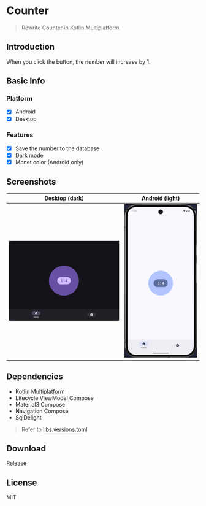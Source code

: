 # Counter

> Rewrite Counter in Kotlin Multiplatform

## Introduction

When you click the button, the number will increase by 1.

## Basic Info

### Platform

- [x] Android
- [x] Desktop

### Features

- [x] Save the number to the database
- [x] Dark mode
- [x] Monet color (Android only)

## Screenshots

| Desktop (dark)                      | Android (light)                     |
|-------------------------------------|-------------------------------------|
| ![Desktop](docs/assets/desktop.png) | ![Android](docs/assets/android.png) |

## Dependencies

- Kotlin Multiplatform
- Lifecycle ViewModel Compose
- Material3 Compose
- Navigation Compose
- SqlDelight

> Refer to [libs.versions.toml](gradle/libs.versions.toml)

## Download

[Release](https://github.com/Yttehs-HDX/KMP-Counter/releases)

## License

MIT